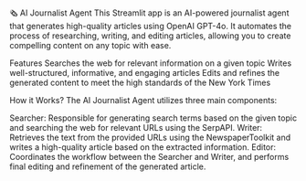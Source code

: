 🗞️ AI Journalist Agent
This Streamlit app is an AI-powered journalist agent that generates high-quality articles using OpenAI GPT-4o. It automates the process of researching, writing, and editing articles, allowing you to create compelling content on any topic with ease.

Features
Searches the web for relevant information on a given topic
Writes well-structured, informative, and engaging articles
Edits and refines the generated content to meet the high standards of the New York Times

How it Works?
The AI Journalist Agent utilizes three main components:

Searcher: Responsible for generating search terms based on the given topic and searching the web for relevant URLs using the SerpAPI.
Writer: Retrieves the text from the provided URLs using the NewspaperToolkit and writes a high-quality article based on the extracted information.
Editor: Coordinates the workflow between the Searcher and Writer, and performs final editing and refinement of the generated article.